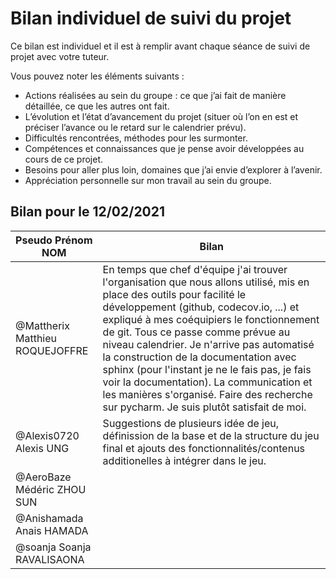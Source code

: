 # Bilan individuel de suivi du projet

Ce bilan est individuel et il est à remplir avant chaque séance de suivi de projet avec votre tuteur. 

Vous pouvez noter les éléments suivants : 
* Actions réalisées au sein du groupe : ce que j’ai fait de manière détaillée, ce que les autres ont fait.
* L’évolution et l’état d’avancement du projet (situer où l’on en est et préciser l’avance ou le retard sur le calendrier prévu).
* Difficultés rencontrées, méthodes pour les surmonter. 
* Compétences et connaissances que je pense avoir développées au cours de ce projet.
* Besoins pour aller plus loin, domaines que j’ai envie d’explorer à l’avenir.
* Appréciation personnelle sur mon travail au sein du groupe.

## Bilan pour le 12/02/2021


| Pseudo Prénom NOM               | Bilan |
|---------------------------------|-------|
| @Mattherix Matthieu ROQUEJOFFRE | En temps que chef d'équipe j'ai trouver l'organisation que nous allons utilisé, mis en place des outils pour facilité le développement (github, codecov.io, ...) et expliqué à mes coéquipiers le fonctionnement de git. Tous ce passe comme prévue au niveau calendrier. Je n'arrive pas automatisé la construction de la documentation avec sphinx (pour l'instant je ne le fais pas, je fais voir la documentation). La communication et les manières s'organisé. Faire des recherche sur pycharm. Je suis plutôt satisfait de moi. |
| @Alexis0720 Alexis UNG          | Suggestions de plusieurs idée de jeu, définission de la base et de la structure du jeu final et ajouts des fonctionnalités/contenus additionelles à intégrer dans le jeu.      |
| @AeroBaze Médéric ZHOU SUN      |       |
| @Anishamada Anais HAMADA        |       |
| @soanja Soanja RAVALISAONA      |       |
